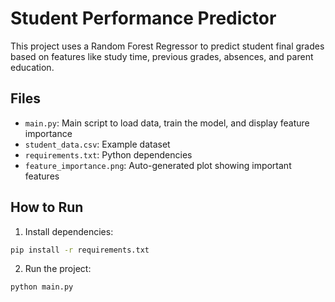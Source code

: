 # Student Performance Predictor

This project uses a Random Forest Regressor to predict student final grades based on features like study time, previous grades, absences, and parent education.

## Files
- `main.py`: Main script to load data, train the model, and display feature importance
- `student_data.csv`: Example dataset
- `requirements.txt`: Python dependencies
- `feature_importance.png`: Auto-generated plot showing important features

## How to Run
1. Install dependencies:
```bash
pip install -r requirements.txt
```

2. Run the project:
```bash
python main.py
```
